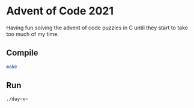 # Advent of Code 2021

Having fun solving the advent of code puzzles in C until they start to take too much of my time.

## Compile

```sh
make
```

## Run

```sh
./day<x>
```
